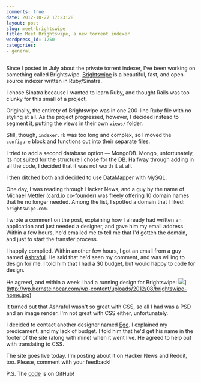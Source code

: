 ```yaml
---
comments: true
date: 2012-10-27 17:23:28
layout: post
slug: meet-brightswipe
title: Meet Brightswipe, a new torrent indexer
wordpress_id: 1250
categories:
- general
---
```


Since I posted in July about the private torrent indexer, I've been working on something called Brightswipe. [Brightswipe](http://brightswipe.com) is a beautiful, fast, and open-source indexer written in Ruby/Sinatra.

I chose Sinatra because I wanted to learn Ruby, and thought Rails was too clunky for this small of a project.

Originally, the entirety of Brightswipe was in one 200-line Ruby file with no styling at all. As the project progressed, however, I decided instead to segment it, putting the views in their own `views/` folder.

Still, though, `indexer.rb` was too long and complex, so I moved the `configure` block and functions out into their separate files.

I tried to add a second database option — MongoDB. Mongo, unfortunately, its not suited for the structure I chose for the DB. Halfway through adding in all the code, I decided that it was not worth it at all.

I then ditched both and decided to use DataMapper with MySQL.

One day, I was reading through Hacker News, and a guy by the name of Michael Mettler ([card.io](http://card.io) co-founder) was freely offering 10 domain names that he no longer needed. Among the list, I spotted a domain that I liked: `brightswipe.com`.

I wrote a comment on the post, explaining how I already had written an application and just needed a designer, and gave him my email address. Within a few hours, he'd emailed me to tell me that I'd gotten the domain, and just to start the transfer process.

I happily complied. Within another few hours, I got an email from a guy named [Ashraful](http://madebyargon.com). He said that he'd seen my comment, and was willing to design for me. I told him that I had a $0 budget, but would happy to code for design.

He agreed, and within a week I had a running design for Brightswipe:
![](http://wp.bernsteinbear.com/wp-content/uploads/2012/08/brightswipe-home-1024x619.jpg)](http://wp.bernsteinbear.com/wp-content/uploads/2012/08/brightswipe-home.jpg)

It turned out that Ashraful wasn't so great with CSS, so all I had was a PSD and an image render. I'm not great with CSS either, unfortunately.

I decided to contact another designer named [Ege](http://egegorgulu.com). I explained my predicament, and my lack of budget. I told him that he'd get his name in the footer of the site (along with mine) when it went live. He agreed to help out with translating to CSS.

The site goes live today. I'm posting about it on Hacker News and Reddit, too. Please, comment with your feedback!

P.S. The [code](http://github.com/tekknolagi/indexer) is on GitHub!
